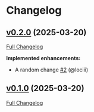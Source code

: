 # Changelog

## [v0.2.0](https://github.com/RegioHelden/github-reusable-workflows-test/tree/v0.2.0) (2025-03-20)

[Full Changelog](https://github.com/RegioHelden/github-reusable-workflows-test/compare/v0.1.0...v0.2.0)

**Implemented enhancements:**

- A random change [\#2](https://github.com/RegioHelden/github-reusable-workflows-test/pull/2) (@lociii)

## [v0.1.0](https://github.com/RegioHelden/github-reusable-workflows-test/tree/v0.1.0) (2025-03-20)

[Full Changelog](https://github.com/RegioHelden/github-reusable-workflows-test/compare/802c38b3669a2dc01b4bd4f2159b194f4d957c58...v0.1.0)



